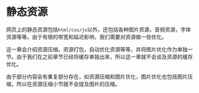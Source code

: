 # 静态资源

网页上的静态资源包括`html/css/js`以外，还包括各种图片资源，音频资源，字体资源等等。由于有限的带宽和延迟影响，我们需要对资源做一些优化。

这一章会介绍资源压缩，资源打包，自动优化资源等等，并将图片优化作为单独一节。由于我们在之前章节已经将缓存单独出来，所以这一章就不会谈及资源的缓存优化。

由于部分内容会有重复部分存在，如资源压缩和图片优化，图片优化也包括图片压缩，所以在资源压缩小节就不会提及图片的压缩。